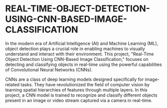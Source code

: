 # REAL-TIME-OBJECT-DETECTION-USING-CNN-BASED-IMAGE-CLASSIFICATION

In the modern era of Artificial Intelligence (AI) and Machine Learning (ML), object detection plays a crucial role in enabling machines to visually understand and interact with their environment. This project, "Real-Time Object Detection Using CNN-Based Image Classification," focuses on detecting and classifying objects in real-time using the powerful capabilities of Convolutional Neural Networks (CNNs).

CNNs are a class of deep learning models designed specifically for image-related tasks. They have revolutionized the field of computer vision by learning spatial hierarchies of features through multiple layers. In this project, a CNN model is trained to recognize and classify different objects present in an image or video stream captured via a camera in real-time.